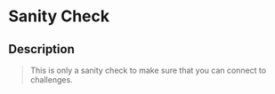 # Sanity Check

## Description

> This is only a sanity check to make sure that you can connect to challenges.   